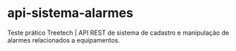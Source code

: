 # api-sistema-alarmes
Teste prático Treetech | API REST de sistema de cadastro e manipulação de alarmes relacionados a equipamentos.
